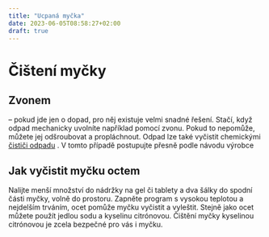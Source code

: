 ```yaml
---
title: "Ucpaná myčka"
date: 2023-06-05T08:58:27+02:00
draft: true
---
```


# Čištení myčky
## Zvonem
 – pokud jde jen o dopad, pro něj existuje velmi snadné řešení. Stačí, když odpad mechanicky uvolníte například pomocí zvonu. Pokud to nepomůže, můžete jej odšroubovat a propláchnout. Odpad lze také vyčistit chemickými  [čističi odpadu](https://www.alza.cz/maxi/domestos-cistic-odpadu-500-ml-d4826928.htm?utm_source=heureka_cz&utm_medium=product&utm_campaign=heureka_cz_drogerie_cistici-prostredky_kuchyn-a-okna_cis062apd) . V tomto případě postupujte přesně podle návodu výrobce
## Jak vyčistit myčku octem
Nalijte menší množství do nádržky na gel či tablety a dva šálky do spodní části myčky, volně do prostoru. Zapněte program s vysokou teplotou a nejdelším trváním, ocet pomůže myčku vyčistit a vyleštit. Stejně jako ocet můžete použít jedlou sodu a kyselinu citrónovou. Čištění myčky kyselinou citrónovou je zcela bezpečné pro vás i myčku.
